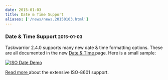 ```yaml
---
date: 2015-01-03
title: Date & Time Support
aliases: ['/news/news.20150103.html']
---
```

<div class="col-md-8 main">
 <div class="row">
  <h3>
   Date &amp; Time Support
   <small>
    2015-01-03
   </small>
  </h3>
  <p>
   Taskwarrior 2.4.0 supports many new date &amp; time formatting options.
            These are all documented in the new
   <a href="/docs/dates.html">
    Date &amp; Time
   </a>
   page.
            Here is a small sample:
  </p>
  <p>
   <a href="/news/images/iso_date.png">
    <img alt="ISO Date Demo" class="img-thumbnail" src="/news/images/iso_date.png"/>
   </a>
  </p>
  <p>
   <a href="/docs/dates.html">
    Read more
   </a>
   about the extensive ISO-8601 support.
  </p>
  <br/>
  <br/>
 </div>
</div>

